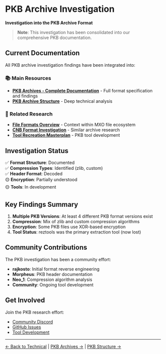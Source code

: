 # PKB Archive Investigation
**Investigation into the PKB Archive Format**

> **Note**: This investigation has been consolidated into our comprehensive PKB documentation.

## Current Documentation

All PKB archive investigation findings have been integrated into:

### 📚 Main Resources
- **[PKB Archives - Complete Documentation](pkb-archives.md)** - Full format specification and findings
- **[PKB Archive Structure](pkb-archive-structure.md)** - Deep technical analysis

### 🔬 Related Research
- **[File Formats Overview](file-formats.md)** - Context within MXO file ecosystem
- **[CNB Format Investigation](cnb-format-investigation.md)** - Similar archive research
- **[Tool Recreation Masterplan](../04-tools-modding/tool-recreation-masterplan.md)** - PKB tool development

## Investigation Status

✅ **Format Structure**: Documented  
✅ **Compression Types**: Identified (zlib, custom)  
✅ **Header Format**: Decoded  
🟡 **Encryption**: Partially understood  
🟡 **Tools**: In development  

## Key Findings Summary

1. **Multiple PKB Versions**: At least 4 different PKB format versions exist
2. **Compression**: Mix of zlib and custom compression algorithms
3. **Encryption**: Some PKB files use XOR-based encryption
4. **Tool Status**: reztools was the primary extraction tool (now lost)

## Community Contributions

The PKB investigation has been a community effort:
- **rajkosto**: Initial format reverse engineering
- **Morpheus**: PKB header documentation
- **Neo_1**: Compression algorithm analysis
- **Community**: Ongoing tool development

## Get Involved

Join the PKB research effort:
- [Community Discord](https://discord.gg/3QXTAGB9)
- [GitHub Issues](https://github.com/mxo-community/pkb-research)
- [Tool Development](../04-tools-modding/tool-development-guide.md)

---

[← Back to Technical](index.md) | [PKB Archives →](pkb-archives.md) | [PKB Structure →](pkb-archive-structure.md)